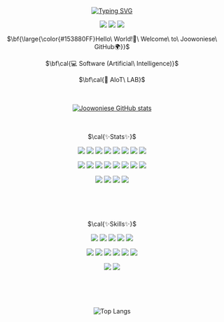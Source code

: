 <div align=center>
 
[![Typing SVG](https://readme-typing-svg.demolab.com?font=Yellowtail&size=85&duration=6500&pause=500&color=19439AFF&center=true&vCenter=true&multiline=true&width=800&height=150&lines=Joowoniese+Github)](https://git.io/typing-svg)


 <a href="https://hits.seeyoufarm.com"><img src="https://hits.seeyoufarm.com/api/count/incr/badge.svg?pvs=4&url=https%3A%2F%2Fagreeable-wombat-04f.notion.site%2FJoowoniese-Development-Log-18d1ee82a1d080afb78edfd0b26ab638&count_bg=%237098B2&title_bg=%23226C9D&icon=notion.svg&icon_color=%23E7E7E7&title=Notion&edge_flat=false"/></a>
<a href="https://hits.seeyoufarm.com"><img src="https://hits.seeyoufarm.com/api/count/incr/badge.svg?url=https%3A%2F%2Fwww.instagram.com%2Fjoowonieselife%2F&count_bg=%23B87EAD&title_bg=%23B93AA1&icon=instagram.svg&icon_color=%23E7E7E7&title=Instagram&edge_flat=false"/></a>
<a href="https://hits.seeyoufarm.com"><img src="https://hits.seeyoufarm.com/api/count/incr/badge.svg?url=https%3A%2F%2Fjoowoniese.tistory.com&count_bg=%23FF967A&title_bg=%23FF5527&icon=bloglovin.svg&icon_color=%23E7E7E7&title=BLOG&edge_flat=false"/></a>

<p>$\bf{\large{\color{#153880FF}Hello\ World!👋\ Welcome\ to\ Joowoniese\ GitHub🌍}}$</p>

 <p>$\bf\cal{💻 Software (Artificial\ Intelligence)}$</p>
 <p>$\bf\cal{🔭 AIoT\ LAB}$</p>
 <p>ㅤ</p>
 
 [![Joowoniese GitHub stats](https://github-readme-stats.vercel.app/api?username=Joowoniese&show_icons=true&hide=contribs,prs&rank_icon=github&title_color=355296&icon_color=355296&text_color=595959&hide_border=true&)](https://github.com/joowoniese/github-readme-stats)
 <p>ㅤ</p>

 
 <p>$\cal{✨Stats✨}$</p>

<img src="https://img.shields.io/badge/Python-3776AB?=flat-square&logo=python&logoColor=white"/>
<img src="https://img.shields.io/badge/Linux-FCC624?=flat-square&logo=linux&logoColor=black"/>
<img src="https://img.shields.io/badge/Ubuntu-E95420?style=flat-square&logo=Ubuntu&logoColor=white"/>
<img src="https://img.shields.io/badge/C++-00599C?=flat-square&logo=cplusplus&logoColor=white"/>
<img src="https://img.shields.io/badge/C-A8B9CC?=flat-square&logo=C&logoColor=black"/>
<img src="https://img.shields.io/badge/Java-007396?=flat-square&logoColor=white"/>
<img src="https://img.shields.io/badge/JavaScript-F7DF1E?=flat-square&logo=JavaScript&logoColor=black"/>
<img src="https://img.shields.io/badge/CSS-663399?=flat-square&logo=Css&logoColor=white"/>
<p></p>
<img src="https://img.shields.io/badge/Pycharm-000000?=flat-square&logo=pycharm&logoColor=white"/>
<img src="https://img.shields.io/badge/Docker-2496ED?=flat-square&logo=Docker&logoColor=white"/>
<img src="https://img.shields.io/badge/Anaconda-44A833?style=flat-square&logo=Anaconda&logoColor=white"/>
<img src="https://img.shields.io/badge/VisualStudio-7d64b9?=flat-square&logoColor=white"/>
<img src="https://img.shields.io/badge/VisualStudioCode-377cb8?=flat-square&logoColor=white"/>
<img src="https://img.shields.io/badge/Xcode-147EFB?=flat-square&logo=xcode&logoColor=white"/>
<img src="https://img.shields.io/badge/Git-F05032?=flat-square&logo=Git&logoColor=white"/>
<img src="https://img.shields.io/badge/GitHub-181717?=flat-square&logo=GitHub&logoColor=white"/>
<p></p>
<img src="https://img.shields.io/badge/Google Colab-F9AB00?=flat-square&logo=Google Colab&logoColor=white"/>
<img src="https://img.shields.io/badge/Flask-000000?=flat-square&logo=Flask&logoColor=white"/>
<img src="https://img.shields.io/badge/MySQL-4479A1?=flat-square&logo=mysql&logoColor=white"/>
<img src="https://img.shields.io/badge/AndroidStudio-3DDC84?=flat-square&logo=androidstudio&logoColor=white"/>
<p>ㅤ</p>
<p>ㅤ</p>


 <p>$\cal{✨Skills✨}$</p>
 
<img src="https://img.shields.io/badge/NVIDIA-76B900?=flat-square&logo=nvidia&logoColor=white"/>
<img src="https://img.shields.io/badge/Pytorch-EE4C2C?=flat-square&logo=pytorch&logoColor=white"/>
<img src="https://img.shields.io/badge/TensorFlow-FF6F00?=flat-square&logo=Tensorflow&logoColor=white"/>
<img src="https://img.shields.io/badge/Numpy-013243?=flat-square&logo=numpy&logoColor=white"/>
<img src="https://img.shields.io/badge/Keras-D00000?=flat-square&logo=keras&logoColor=white"/>
<p></p>
<img src="https://img.shields.io/badge/scikitlearn-F7931E?=flat-square&logo=scikitlearn&logoColor=white"/>
<img src="https://img.shields.io/badge/Selenium-43B02A?=flat-square&logo=selenium&logoColor=white"/>
<img src="https://img.shields.io/badge/Scipy-8CAAE6?=flat-square&logo=scipy&logoColor=white"/>
<img src="https://img.shields.io/badge/Pandas-150458?=flat-square&logo=pandas&logoColor=white"/>
<img src="https://img.shields.io/badge/Matplotlib-3F4F75?=flat-square&logo=plotly&logoColor=white"/>
<img src="https://img.shields.io/badge/JSON-000000?=flat-square&logo=json&logoColor=white"/>
<p></p>
<img src="https://img.shields.io/badge/MediaPipe-0097A7?=flat-square&logo=mediapipe&logoColor=white"/>
<img src="https://img.shields.io/badge/GoogleCloud-4285F4?=flat-square&logo=googlecloud&logoColor=white"/>
<p>ㅤ</p>
<p>ㅤ</p>
 
![Top Langs](https://github-readme-stats.vercel.app/api/top-langs/?username=Joowoniese&layout=compact&title_color=000000&icon_color=355296&text_color=595959&hide_border=true)



</div>



<!--
**joowoniese/joowoniese** is a ✨ _special_ ✨ repository because its `README.md` (this file) appears on your GitHub profile.

Here are some ideas to get you started:

- 🔭 I’m currently working on ...
- 🌱 I’m currently learning ...
- 👯 I’m looking to collaborate on ...
- 🤔 I’m looking for help with ...
- 💬 Ask me about ...
- 📫 How to reach me: ...
- 😄 Pronouns: ...
- ⚡ Fun fact: ...
-->
